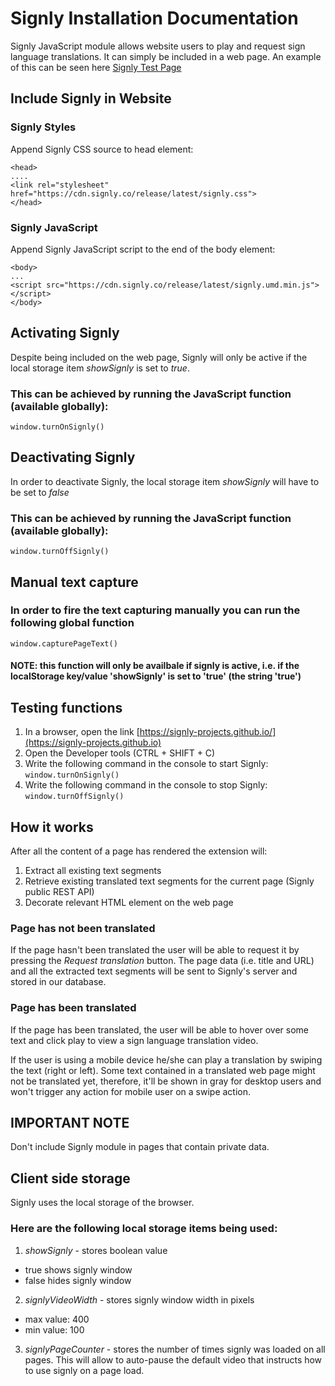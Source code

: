 # Signly Installation Documentation

Signly JavaScript module allows website users to play and request sign language translations. It can simply be included in a web page. An example of this can be seen here [Signly Test Page](https://signly-projects.github.io)

## Include Signly in Website 

### Signly Styles
Append Signly CSS source to head element:
```
<head>
....
<link rel="stylesheet" href="https://cdn.signly.co/release/latest/signly.css">
</head>
```
### Signly JavaScript
Append Signly JavaScript script to the end of the body element:
```
<body>
...
<script src="https://cdn.signly.co/release/latest/signly.umd.min.js"></script>
</body>
```

## Activating Signly 

Despite being included on the web page, Signly will only be active if the local storage item 
*showSignly* is set to *true*.

### This can be achieved by running the JavaScript function (available globally):
```
window.turnOnSignly()
```

## Deactivating Signly
In order to deactivate Signly, the local storage item *showSignly* will have to be set to *false*

### This can be achieved by running the JavaScript function (available globally):
```
window.turnOffSignly()
```

## Manual text capture
### In order to fire the text capturing manually you can run the following global function
```
window.capturePageText()
```
#### NOTE: this function will only be availbale if signly is active, i.e. if the localStorage key/value 'showSignly' is set to 'true' (the string 'true')

## Testing functions
1. In a browser, open the link [https://signly-projects.github.io/](https://signly-projects.github.io)
2. Open the Developer tools (CTRL + SHIFT + C)
3. Write the following command in the console to start Signly:
```window.turnOnSignly()```
4. Write the following command in the console to stop Signly:
```window.turnOffSignly()```

## How it works

After all the content of a page has rendered the extension will:
1. Extract all existing text segments
2. Retrieve existing translated text segments for the current page (Signly public REST API)
3. Decorate relevant HTML element on the web page

### Page has not been translated

If the page hasn't been translated the user will be able to request it by pressing the 
*Request translation* button. The page data (i.e. title and URL) and all the extracted text 
segments will be sent to Signly's server and stored in our database.

### Page has been translated

If the page has been translated, the user will be able to hover over some text and click play 
to view a sign language translation video. 

If the user is using a mobile device he/she can play a translation by swiping the text (right or left). 
Some text contained in a translated web page might not be translated yet, therefore, it'll be shown in 
gray for desktop users and won't trigger any action for mobile user on a swipe action.

## IMPORTANT NOTE

Don't include Signly module in pages that contain private data.

## Client side storage
Signly uses the local storage of the browser. 

### Here are the following local storage items being used:

1. *showSignly* - stores boolean value
 - true shows signly window
 - false hides signly window
2. *signlyVideoWidth* - stores signly window width in pixels
 - max value: 400
 - min value: 100
3. *signlyPageCounter* - stores the number of times signly was loaded on all pages. This will allow to auto-pause the default video that instructs how to use signly on a page load.
